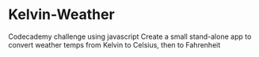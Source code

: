 # Kelvin-Weather
Codecademy challenge using javascript
Create a small stand-alone app to convert weather temps from Kelvin to Celsius, then to Fahrenheit 
